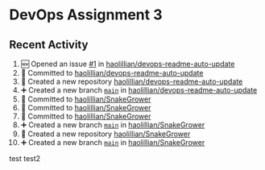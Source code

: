 # DevOps Assignment 3

## Recent Activity
<!--START_SECTION:activity-->
1. 🆕 Opened an issue [#1](https://github.com/haolillian/devops-readme-auto-update/issues/1) in [haolillian/devops-readme-auto-update](https://github.com/haolillian/devops-readme-auto-update)
2. 📝 Committed to [haolillian/devops-readme-auto-update](https://github.com/haolillian/devops-readme-auto-update/commit/c8a2c0458e2bcba55d9dd4dd125d91a9c915db56)
3. 🎉 Created a new repository [haolillian/devops-readme-auto-update](https://github.com/haolillian/devops-readme-auto-update)
4. ➕ Created a new branch [`main`](https://github.com/haolillian/devops-readme-auto-update/tree/main) in [haolillian/devops-readme-auto-update](https://github.com/haolillian/devops-readme-auto-update)
5. 📝 Committed to [haolillian/SnakeGrower](https://github.com/haolillian/SnakeGrower/commit/ca9e581c8197b94138f164f780e90e5f4192213c)
6. 📝 Committed to [haolillian/SnakeGrower](https://github.com/haolillian/SnakeGrower/commit/56b620570077095bb669ce2a4156c84feb9d2e3c)
7. 📝 Committed to [haolillian/SnakeGrower](https://github.com/haolillian/SnakeGrower/commit/eca853042d54a313d397bae332244d1ada9b3058)
8. ➕ Created a new branch [`main`](https://github.com/haolillian/SnakeGrower/tree/main) in [haolillian/SnakeGrower](https://github.com/haolillian/SnakeGrower)
9. 🎉 Created a new repository [haolillian/SnakeGrower](https://github.com/haolillian/SnakeGrower)
10. ➕ Created a new branch [`main`](https://github.com/haolillian/SnakeGrower/tree/main) in [haolillian/SnakeGrower](https://github.com/haolillian/SnakeGrower)
<!--END_SECTION:activity-->
test
test2
